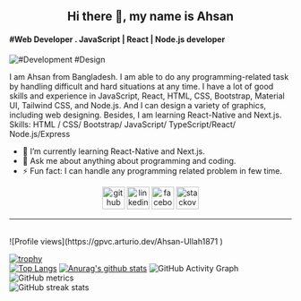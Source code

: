 
### <h2  align="center"> Hi there 👋, my name is Ahsan </h2>
#### #Web Developer . JavaScript | React | Node.js developer
![#Development #Design](https://www.journeyfortech.com/user_upload/2.jpg)

I am Ahsan from Bangladesh.   I am able to do any programming-related task by handling difficult and hard situations at any time. I have a lot of good skills and experience in JavaScript, React, HTML, CSS, Bootstrap, Material UI, Tailwind CSS, and Node.js.
And I can design a variety of graphics, including web designing.
Besides, I am learning React-Native and Next.js.
Skills: HTML / CSS/ Bootstrap/ JavaScript/ TypeScript/React/ Node.js/Express

 - 🌱 I’m currently learning React-Native and Next.js.
- 💬 Ask me about anything about programming and coding. 
- ⚡ Fun fact: I can handle  any  programming related problem in few time.  

<div align="center">
  
[<img src='https://cdn.jsdelivr.net/npm/simple-icons@3.0.1/icons/github.svg' alt='github' height='40'>](https://github.com/Ahsan-Ullah1871 )  [<img src='https://cdn.jsdelivr.net/npm/simple-icons@3.0.1/icons/linkedin.svg' alt='linkedin' height='40'>](https://www.linkedin.com/in/ahsan-ullah-126591203//)  [<img src='https://cdn.jsdelivr.net/npm/simple-icons@3.0.1/icons/facebook.svg' alt='facebook' height='40'>](https://www.facebook.com/Ahsan1871/)  [<img src='https://cdn.jsdelivr.net/npm/simple-icons@3.0.1/icons/stackoverflow.svg' alt='stackoverflow' height='40'>](https://stackoverflow.com/users/users/14908654/ahsan-ullah)  

  </div>
  
  <hr/>
  
  <br/>
  ![Profile views](https://gpvc.arturio.dev/Ahsan-Ullah1871 )  

 [![trophy](https://github-profile-trophy.vercel.app/?username=Ahsan-Ullah1871 )](https://github.com/ryo-ma/github-profile-trophy)
  <br/>
  [![Top Langs](https://github-readme-stats.vercel.app/api/top-langs/?username=Ahsan-Ullah1871 )](https://github.com/anuraghazra/github-readme-stats)
  [![Anurag's github stats](https://github-readme-stats.vercel.app/api?username=Ahsan-Ullah1871)](https://github.com/anuraghazra/github-readme-stats)
  ![GitHub Activity Graph](https://activity-graph.herokuapp.com/graph?username=Ahsan-Ullah1871 )  
  ![GitHub metrics](https://metrics.lecoq.io/Ahsan-Ullah1871 )  
  ![GitHub streak stats](https://github-readme-streak-stats.herokuapp.com/?user=Ahsan-Ullah1871 ) 
  






